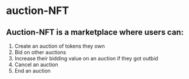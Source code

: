 # auction-NFT

## Auction-NFT is a marketplace where users can:

1. Create an auction of tokens they own
2. Bid on other auctions
3. Increase their bidding value on an auction if they got outbid
4. Cancel an auction
5. End an auction

